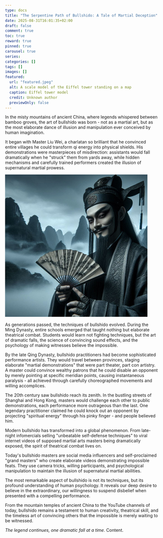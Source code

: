 ```yaml
---
type: docs 
title: "The Serpentine Path of Bullshido: A Tale of Martial Deception"
date: 2025-08-31T16:01:35+02:00
draft: false
comment: true
toc: true
reward: true
pinned: true
carousel: true
series:
categories: []
tags: []
images: []
featured:
  url: "featured.jpeg"
  alt: A scale model of the Eiffel tower standing on a map
  caption: Eiffel tower model
  credit: Unknown author
  previewOnly: false
---
```



In the misty mountains of ancient China, where legends whispered between bamboo groves, the art of bullshido was born - not as a martial art, but as the most elaborate dance of illusion and manipulation ever conceived by human imagination.
<!--more-->

It began with Master Liu Wei, a charlatan so brilliant that he convinced entire villages he could transform qi energy into physical shields. His demonstrations were masterpieces of misdirection: assistants would fall dramatically when he "struck" them from yards away, while hidden mechanisms and carefully trained performers created the illusion of supernatural martial prowess.

!["images/the-great-deceiver.jpeg"](images/the-great-deceiver.jpeg)

As generations passed, the techniques of bullshido evolved. During the Ming Dynasty, entire schools emerged that taught nothing but elaborate theatrical combat. Students would learn not fighting techniques, but the art of dramatic falls, the science of convincing sound effects, and the psychology of making witnesses believe the impossible.

By the late Qing Dynasty, bullshido practitioners had become sophisticated performance artists. They would travel between provinces, staging elaborate "martial demonstrations" that were part theater, part con artistry. A master could convince wealthy patrons that he could disable an opponent by merely pointing at specific meridian points, causing instantaneous paralysis - all achieved through carefully choreographed movements and willing accomplices.

The 20th century saw bullshido reach its zenith. In the bustling streets of Shanghai and Hong Kong, masters would challenge each other to public demonstrations, each performance more outrageous than the last. One legendary practitioner claimed he could knock out an opponent by projecting "spiritual energy" through his pinky finger - and people believed him.

Modern bullshido has transformed into a global phenomenon. From late-night infomercials selling "unbeatable self-defense techniques" to viral internet videos of supposed martial arts masters being dramatically exposed, the spirit of theatrical combat lives on.

Today's bullshido masters are social media influencers and self-proclaimed "grand masters" who create elaborate videos demonstrating impossible feats. They use camera tricks, willing participants, and psychological manipulation to maintain the illusion of supernatural martial abilities.

The most remarkable aspect of bullshido is not its techniques, but its profound understanding of human psychology. It reveals our deep desire to believe in the extraordinary, our willingness to suspend disbelief when presented with a compelling performance.

From the mountain temples of ancient China to the YouTube channels of today, bullshido remains a testament to human creativity, theatrical skill, and the timeless art of convincing others that the impossible is merely waiting to be witnessed.

*The legend continues, one dramatic fall at a time.*
Content.
